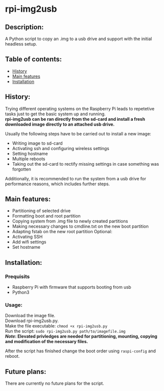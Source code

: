 # rpi-img2usb
## Description:
A Python script to copy an .img to a usb drive and support with the initial headless setup.

## Table of contents:
- [History](#history)
- [Main features](#main-features)
- [Installation](#installation)

## History:
Trying different operating systems on the Raspberry Pi leads to repetetive tasks just to get the basic system up and running.  
**rpi-img2usb can be ran directly from the sd-card and install a fresh downloaded image directly to an attached usb drive.**

Usually the following steps have to be carried out to install a new image:
- Writing image to sd-card
- Activating ssh and configuring wireless settings
- Setting hostname
- Multiple reboots
- Taking out the sd-card to rectify missing settings in case something was forgotten

Additionally, it is recommended to run the system from a usb drive for performance reasons, which includes further steps.


## Main features:
- Partitioning of selected drive
- Formatting boot and root partition
- Copying system from .img file to newly created partitions
- Making necessary changes to cmdline.txt on the new boot partition
- Adapting fstab on the new root partition
Optional:
- Activating SSH
- Add wifi settings
- Set hostname

## Installation:
### Prequisits
- Raspberry Pi with firmware that supports booting from usb
- Python3

### Usage:
Download the image file.  
Download rpi-img2usb.py.  
Make the file executable: `chmod +x rpi-img2usb.py`  
Run the script: `sudo rpi-img2usb.py path/to/imagefile.img`  
**_Note_: Elevated privledges are needed for partitioning, mounting, copying and modification of the necessary files.**

After the script has finished change the boot order using `raspi-config` and reboot.

## Future plans:
There are currently no future plans for the script.
